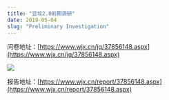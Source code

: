 ```yaml
---
title: "豆坟2.0前期调研"
date: 2019-05-04
slug: "Preliminary Investigation"
---
```


问卷地址：[https://www.wjx.cn/jq/37856148.aspx](https://www.wjx.cn/jq/37856148.aspx)

![](https://down.wjx.com/handler/qrcode.ashx?chs=120x120&chl=https%3a%2f%2fwww.wjx.cn%2fm%2f37856148.aspx)

报告地址：[https://www.wjx.cn/report/37856148.aspx](https://www.wjx.cn/report/37856148.aspx)

